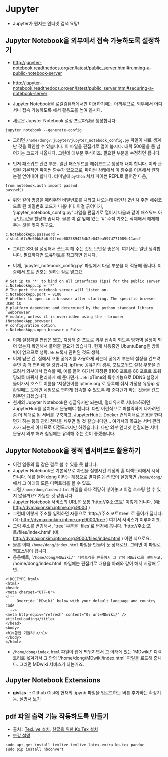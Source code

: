 
# Jupyter
* Jupyter가 뭔지는 인터넷 검색 요망!


## Jupyter Notebook을 외부에서 접속 가능하도록 설정하기

* http://jupyter-notebook.readthedocs.org/en/latest/public_server.html#running-a-public-notebook-server
* http://jupyter-notebook.readthedocs.org/en/latest/public_server.html#securing-a-notebook-server

* Jupyter Notebook을 로컬컴퓨터에서만 이용하기에는 아까우므로, 외부에서 어디서나 접속 가능하도록 해서 활용도를 높여 봅시다.
* 새로운 Jupyter Notebook 설정 프로파일을 생성합니다.
```
jupyter notebook --generate-config
```
* 그러면 `/home/dong/.jupyter/jupyter_notebook_config.py` 파일이 새로 생겨난 것을 확인할 수 있습니다.  이 파일을 편집기로 열어 봅시다.  대략 500줄을 좀 넘어가는 코드가 나옵니다.  그런데 대부분 주석이죠.  필요한 부분을 수정하면 됩니다.

* 먼저 패스워드 관련 부분.  일단 패스워드를 해쉬코드로 생성해 내야 합니다.  이와 관련된 기본적인 파이썬 함수가 있으므로, 파이썬 상태에서 이 함수를 이용해서 원하는걸 얻어내야 합니다.  터미널에 `python` 쳐서 파이썬 REPL로 들어간 다음,
```
from notebook.auth import passwd
passwd()
```
* 위와 같이 명령을 때려주면 비밀번호를 치라고 나오는데 확인차 2번 쳐 주면 해쉬코드로 된 비밀번호 코드가 나옵니다.  이걸 긁어다가, 'jupyter_notebook_config.py' 파일을 편집기로 열어서 다음과 같이 패스워드 아규먼트값을 할당해 줍니다.  물론 이 값 앞에 있는 '#' 주석 기호는 삭제해서 해제해 주는 것을 잊지 말구요.
```
c.NotebookApp.password = u'sha1:67c9e60bb8b6:9ffede0825894254b2e042ea597d771089e11aed'
```
* 그리고 SSL을 설정해서 쓰도록 해 주는 것도 보안상 좋은데, 여기서는 일단 생략합니다.  필요하다면 [도큐먼트](http://jupyter-notebook.readthedocs.org/en/latest/public_server.html#securing-a-notebook-server)를 참고하면 됩니다.

* 이제, 'jupyter_notebook_config.py' 파일에서 다음 부분을 더 적용해 줍니다.  이중에서 포트 번호는 원하는걸로 넣고요.
```
# Set ip to '*' to bind on all interfaces (ips) for the public server
c.NotebookApp.ip = '*'
# The port the notebook server will listen on.
c.NotebookApp.port = 8100
# Whether to open in a browser after starting. The specific browser used is
# platform dependent and determined by the python standard library `webbrowser`
# module, unless it is overridden using the --browser (NotebookApp.browser)
# configuration option.
c.NotebookApp.open_browser = False
```
* 이제 설정파일 편집은 됐고, 지정해 준 포트로 외부 접속이 되도록 방화벽 설정이 되어 있는지 확인해서 풀어줄 필요가 있습니다.  현재 사용중인 UbuntuBang은 방화벽이 없으므로 생략.  또 프록시 관련된 것도 생략.
* 이제 남은 건, 집에서 보통 공유기를 사용하게 되는데 공유기 부분의 설정을 건드려주면 좀 더 편리해 질 것입니다.  ipTime 공유기의 경우, 포트포워드 설정 부분을 건드려서 외부에서 접속할 때, 예를 들어 여기서 지정된 8100 포트를 80 포트로 포워딩되록 바꿔서 편리하게 해 준다던가...  또 ipTime의 특수기능으로 DDNS 설정에 들어가서 호스트 이름을 '지정한이름.iptime.org'로 등록해 줘서 가정용 유동ip 상황일때도 도메인 네임으로 편하게 접속할 수 있도록 해 준다던가 하는 것들을 건드려주면 되겠습니다.
* 현재의 Jupyter Notebook은 싱글유저만 되는데, 멀티유저로 서비스하려면 JupyterHub를 설치해서 운용해야 합니다.  다만 이런식으로 퍼블릭하게 나가려면 좀 더 제대로 된 서버를 구축하고, JupyterHub는 Docker 컨테이너로 운용을 한다던가 하는 등의 관리 전략을 세우면 될 것 같습니다만...  여기서의 목표는 서버 관리자가 되는게 아니므로 이정도까지만 하겠습니다.  다만 외부 인터넷 연결되는 서버 운용시 외부 해커 침입에는 유의해 주는 것이 좋겠습니다.

## Jupyter Notebook을 정적 웹서버로도 활용하기
* 이건 일종의 팁 같은 걸로 볼 수 있을 듯 합니다.
* Jupyter Notebook은 기본적으로 자신을 실행시킨 계정의 홈 디렉토리에서 시작합니다.  예를 들어 dong 이라는 계정으로 별다른 옵션 없이 실행하면 `/home/dong/`에서 그 아래의 모든 디렉토리를 볼 수 있죠.
* 그럼 `/home/dong/index.html` 파일을 하나 적당히 넣어놓고 이걸 호스팅 할 수 있지 않을까요?  가능한 것 같습니다.
* Jupyter Notebook 서비스의 URL은 보통 'http://주소:포트' 이렇게 됩니다.  (예: http://dymaxionkim.iptime.org:9000 )
* 그런데 이렇게 주소를 입력하면 자동으로 'http://주소:포트/tree' 로 들어가 집니다.  (예: http://dymaxionkim.iptime.org:9000/tree ) 여기서 서비스가 이루어지죠.
* 그럼 주소를 변경해서, 'tree' 부분을 'files'로 변경해 봅니다.  'http://주소:포트/files/index.html' (예: http://dymaxionkim.iptime.org:9000/files/index.html )  이런 식으로요.
* 물론 이때 `/home/dong/index.html` 파일을 만들어 둔 상태로요.  그러면 이 파일로 웹호스팅이 됩니다.
* 응용예로, '`/home/dong/MDwiki/' 디렉토리를 만들어서 그 안에 MDwiki를 넣어두고, `/home/dong/index.html` 파일에는 편집기로 내용을 아래와 같이 해서 저장해 두면...
```
<!DOCTYPE html>
<html>
<head>
<meta charset="UTF-8">
<!--
     Override `MDwiki` below with your default language and country code
  -->
<meta http-equiv="refresh" content="0; url=MDwiki/" />
<title>Loading</title>
</head>
<body>
<h1>쫌만 기둘려!</h1>
</body>
</html>
```
* `/home/dong/index.html`  파일이 웹에 띄워지면서 그 아래에 있는 'MDwiki/' 디렉토리로 옯겨가서 그 안의 '/home/dong/MDwiki/index.html' 파일을 로드해 줍니다.  그러면 MDwiki 서비스가 되는거죠.

## Jupyter Notebook Extensions
* **gist.js** ::: Github Gist에 현재의 .ipynb 파일을 업로드하는 버튼 추가하는 확장기능.  [설명서 보기](http://nbviewer.ipython.org/gist/dymaxionkim/d9a2ab620303982df1af?flush_cache=true)

## pdf 파일 출력 기능 작동하도록 만들기
* 출처 : [TexLive 설치](http://stackoverflow.com/questions/29156653/ipython-jupyter-problems-saving-notebook-as-pdf), [한글을 위한 Ko.Tex 설치](http://slayer95.tistory.com/entry/%EB%AC%B8%EC%84%9C%EC%9A%B0%EB%B6%84%ED%88%AC%EC%97%90%EC%84%9C-tex-%EB%AC%B8%EC%84%9C-%EC%9E%91%EC%84%B1%EA%B3%BC-%EC%97%90%EB%94%94%ED%84%B0-%EC%86%8C%EA%B0%9C)
* [보강 설명](http://wiki.ktug.org/wiki/wiki.php/Ubuntu%EC%99%80%20ko.TeX)

```
sudo apt-get install texlive texlive-latex-extra ko.tex pandoc
sudo pip install nbconvert
```
